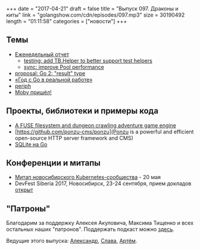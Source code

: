 +++
date = "2017-04-21"
draft = false
title = "Выпуск 097. Драконы и киты"
link = "golangshow.com/cdn/episodes/097.mp3"
size = 30190492
length = "01:11:58"
categories = ["новости"]
+++

## Темы

* [Еженедельный отчет](https://github.com/LK4D4/report/blob/master/reports/golang-04-18.md)
    * [testing: add TB.Helper to better support test helpers](https://github.com/golang/go/commit/bc2931372243043842161c0a60bd2f86ef9696ee)
    * [sync: improve Pool performance](https://github.com/golang/go/commit/af5c95117b26e22d942a12e15bdc8e25607f738c)
* [proposal: Go 2: "result" type](https://github.com/golang/go/issues/19991)
* [«Год с Go в реальной работе»](http://p.umputun.com/2017/04/18/god-s-go-v-riealnoi-rabotie)
* [periph](https://periph.io)
* [Moby пришёл!](https://twitter.com/davecheney/status/855049071307792384)

## Проекты, библиотеки и примеры кода

* [A FUSE filesystem and dungeon crawling adventure game engine](https://github.com/ChrisRx/dungeonfs)
* [https://github.com/ponzu-cms/ponzu](Ponzu is a powerful and efficient open-source HTTP server framework and CMS)
* [SQLite на Go](https://godoc.org/github.com/cznic/sqlite)

## Конференции и митапы

* [Митап новосибирского Kubernetes-сообщества](https://www.meetup.com/Kubernetes-Novosibirsk/events/238732751/) - 20 мая
* DevFest Siberia 2017, Новосибирск, 23-24 сентября, прием докладов [открыт](https://bit.ly/dfSiberia17-c4p)

## "Патроны"

Благодарим за поддержку Алексея Акуловича, Максима Тищенко и всех остальных наших "патронов".
Поддержать подкаст можно [здесь](https://www.patreon.com/golangshow).

Ведущие этого выпуска:  [Александр](https://twitter.com/LK4D4math), [Слава](https://twitter.com/m0sth8), [Артём](https://twitter.com/miolini).

